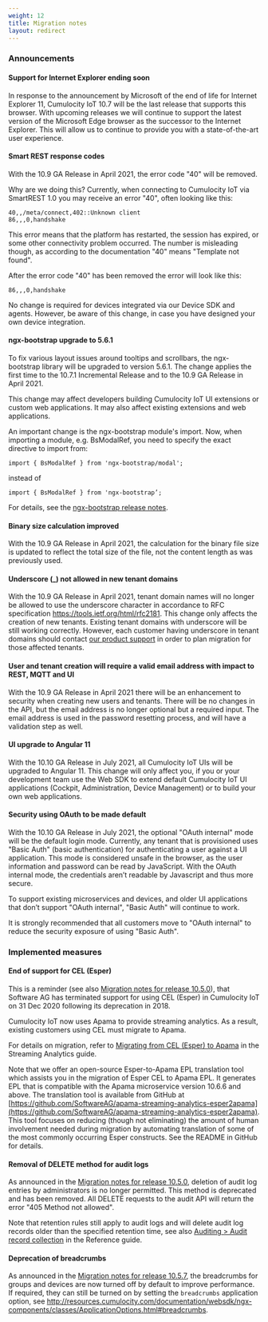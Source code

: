 ```yaml
---
weight: 12
title: Migration notes
layout: redirect
---
```


### Announcements

#### Support for Internet Explorer ending soon

In response to the announcement by Microsoft of the end of life for Internet Explorer 11, Cumulocity IoT 10.7 will be the last release that supports this browser. With upcoming releases we will continue to support the latest version of the Microsoft Edge browser as the successor to the Internet Explorer. This will allow us to continue to provide you with a state-of-the-art user experience.

#### Smart REST response codes

With the 10.9 GA Release in April 2021, the error code "40" will be removed.  

Why are we doing this?  Currently, when connecting to Cumulocity IoT via SmartREST 1.0 you may receive an error "40", often looking like this:

	40,,/meta/connect,402::Unknown client
	86,,,0,handshake

This error means that the platform has restarted, the session has expired, or some other connectivity problem occurred. The number is misleading though, as according to the documentation "40" means "Template not found".

After the error code "40" has been removed the error will look like this:

	86,,,0,handshake

No change is required for devices integrated via our Device SDK and agents. However, be aware of this change, in case you have designed your own device integration.


#### ngx-bootstrap upgrade to 5.6.1

To fix various layout issues around tooltips and scrollbars, the ngx-bootstrap library will be upgraded to version 5.6.1. The change applies the first time to the 10.7.1 Incremental Release and to the 10.9 GA Release in April 2021.

This change may affect developers building Cumulocity IoT UI extensions or custom web applications. It may also affect existing extensions and web applications.

An important change is the ngx-bootstrap module's import. Now, when importing a module, e.g. BsModalRef, you need to specify the exact directive to import from:

	import { BsModalRef } from 'ngx-bootstrap/modal';

instead of

	import { BsModalRef } from 'ngx-bootstrap’;

For details, see the [ngx-bootstrap release notes](https://github.com/valor-software/ngx-bootstrap/releases).

#### Binary size calculation improved

With the 10.9 GA Release in April 2021, the calculation for the binary file size is updated to reflect the total size of the file, not the content length as was previously used.  

#### Underscore (_) not allowed in new tenant domains

With the 10.9 GA Release in April 2021, tenant domain names will no longer be allowed to use the underscore character in accordance to RFC specification https://tools.ietf.org/html/rfc2181. This change only affects the creation of new tenants. Existing tenant domains with underscore will be still working correctly. However, each customer having underscore in tenant domains should contact [our product support](/about-doc/contacting-support) in order to plan migration for those affected tenants.

#### User and tenant creation will require a valid email address with impact to REST, MQTT and UI

With the 10.9 GA Release in April 2021 there will be an enhancement to security when creating new users and tenants. There will be no changes in the API, but the email address is no longer optional but a required input. The email address is used in the password resetting process, and will have a validation step as well.


#### UI upgrade to Angular 11

With the 10.10 GA Release in July 2021, all Cumulocity IoT UIs will be upgraded to Angular 11. This change will only affect you, if you or your development team use the Web SDK to extend default Cumulocity IoT UI applications (Cockpit, Administration, Device Management) or to build your own web applications.

#### Security using OAuth to be made default

With the 10.10 GA Release in July 2021, the optional "OAuth internal" mode will be the default login mode. Currently, any tenant that is provisioned uses "Basic Auth" (basic authentication) for authenticating a user against a UI application. This mode is considered unsafe in the browser, as the user information and password can be read by JavaScript. With the OAuth internal mode, the credentials aren’t readable by Javascript and thus more secure.  

To support existing microservices and devices, and older UI applications that don’t support "OAuth internal", "Basic Auth" will continue to work.

It is strongly recommended that all customers move to "OAuth internal" to reduce the security exposure of using "Basic Auth".



### Implemented measures

#### End of support for CEL (Esper)

This is a reminder (see also [Migration notes for release 10.5.0](https://cumulocity.com/guides/10.5.0/release-notes/10-5-0/#10-5-0-migration)), that Software AG has terminated support for using CEL (Esper) in Cumulocity IoT on 31 Dec 2020 following its deprecation in 2018.

Cumulocity IoT now uses Apama to provide streaming analytics. As a result, existing customers using CEL must migrate to Apama.

For details on migration, refer to [Migrating from CEL (Esper) to Apama](/apama/overview-analytics/#migrate-from-esper) in the Streaming Analytics guide.

Note that we offer an open-source Esper-to-Apama EPL translation tool which assists you in the migration of Esper CEL to Apama EPL. It generates EPL that is compatible with the Apama microservice version 10.6.6 and above. The translation tool is available from GitHub at [https://github.com/SoftwareAG/apama-streaming-analytics-esper2apama](https://github.com/SoftwareAG/apama-streaming-analytics-esper2apama). This tool focuses on reducing (though not eliminating) the amount of human involvement needed during migration by automating translation of some of the most commonly occurring Esper constructs. See the README in GitHub for details. 

#### Removal of DELETE method for audit logs

As announced in the [Migration notes for release 10.5.0](https://cumulocity.com/guides/10.5.0/release-notes/10-5-0/#10-5-0-migration), deletion of audit log entries by administrators is no longer permitted. This method is deprecated and has been removed. All DELETE requests to the audit API will return the error "405 Method not allowed".

Note that retention rules still apply to audit logs and will delete audit log records older than the specified retention time, see also [Auditing > Audit record collection](/reference/auditing/#audit-record-collection) in the Reference guide.

#### Deprecation of breadcrumbs

As announced in the [Migration notes for release 10.5.7](https://cumulocity.com/guides/10.5.7/release-notes/10-5-7/#10-5-7-migration), the breadcrumbs for groups and devices are now turned off by default to improve performance. If required, they can still be turned on by setting the `breadcrumbs` application option, see http://resources.cumulocity.com/documentation/websdk/ngx-components/classes/ApplicationOptions.html#breadcrumbs.

